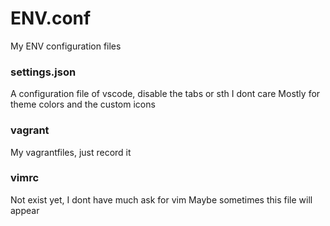 # ENV.conf
My ENV configuration files

### settings.json

A configuration file of vscode, disable the tabs or sth I dont care
Mostly for theme colors and the custom icons

### vagrant

My vagrantfiles, just record it

### vimrc

Not exist yet, I dont have much ask for vim
Maybe sometimes this file will appear
